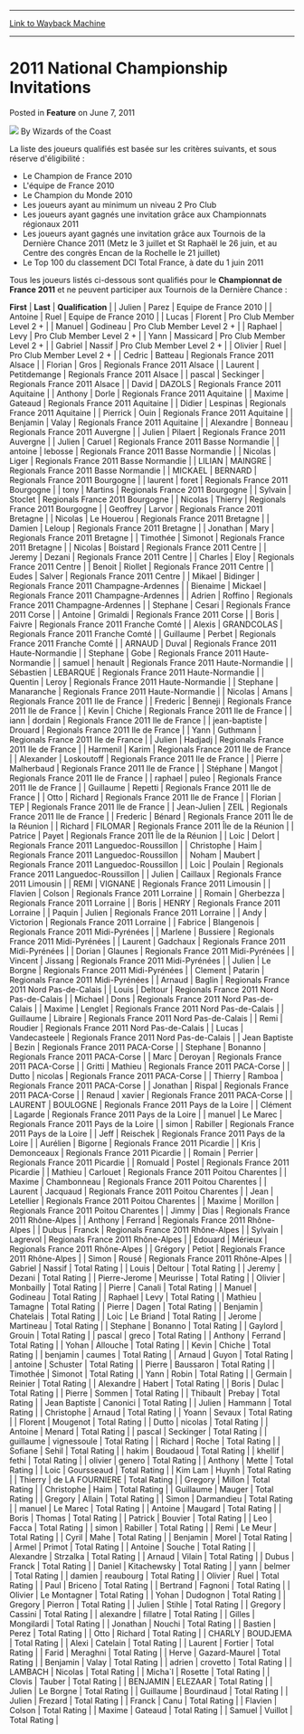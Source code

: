 
---
[Link to Wayback Machine](https://web.archive.org/web/20220119151603/https://magic.wizards.com/en/articles/archive/feature/2011-national-championship-invitations-2011-06-07)

[_metadata_:author]:- "Wizards of the Coast"
[_metadata_:description]:- "La liste des joueurs qualifiés est basée sur les critères suivants, et sous réserve d'éligibilité : Le Champion de France 2010 L'équipe de France 2010 Le Champion du Monde 2010 Les joueurs ayant au minimum un niveau 2 Pro Club Les joueurs ayant gagnés une invitation grâce aux Championnats régionaux 2011 Les joueurs ayant gagnés une invitation grâce aux Tournois de la Dernière"
[_metadata_:generator]:- "Drupal 7 (http://drupal.org)"
[_metadata_:publish_date]:- "2011-06-07"
[_metadata_:title]:- "2011 National Championship Invitations"
[_metadata_:wayback_capture_timestamp]:- "2022-01-19 15:16:03+00:00"
[_metadata_:wayback_raw_url]:- "https://web.archive.org/web/20220119151603id_/https://magic.wizards.com/en/articles/archive/feature/2011-national-championship-invitations-2011-06-07"
[_metadata_:wayback_url]:- "https://magic.wizards.com/en/articles/archive/feature/2011-national-championship-invitations-2011-06-07"
---


2011 National Championship Invitations
======================================



 Posted in **Feature**
 on June 7, 2011 






![](https://media.magic.wizards.com/styles/auth_small/public/images/person/wizards_author.jpg)
By Wizards of the Coast











La liste des joueurs qualifiés est basée sur les critères suivants, et sous réserve d'éligibilité : 


* Le Champion de France 2010
* L'équipe de France 2010
* Le Champion du Monde 2010
* Les joueurs ayant au minimum un niveau 2 Pro Club
* Les joueurs ayant gagnés une invitation grâce aux Championnats régionaux 2011
* Les joueurs ayant gagnés une invitation grâce aux Tournois de la Dernière Chance 2011 (Metz le 3 juillet et St Raphaël le 26 juin, et au Centre des congrès Encan de la Rochelle le 21 juillet)
* Le Top 100 du classement DCI Total France, à date du 1 juin 2011

Tous les joueurs listés ci-dessous sont qualifiés pour le **Championnat de France 2011** et ne peuvent participer aux Tournois de la Dernière Chance :




 **First** | **Last** | **Qualification** |
| Julien | Parez | Equipe de France 2010 |
| Antoine | Ruel | Equipe de France 2010 |
| Lucas | Florent | Pro Club Member Level 2 + |
| Manuel | Godineau | Pro Club Member Level 2 + |
| Raphael | Levy | Pro Club Member Level 2 + |
| Yann | Massicard | Pro Club Member Level 2 + |
| Gabriel | Nassif | Pro Club Member Level 2 + |
| Olivier | Ruel | Pro Club Member Level 2 + |
| Cedric | Batteau | Regionals France 2011 Alsace |
| Florian | Gros | Regionals France 2011 Alsace |
| Laurent | Petitdemange | Regionals France 2011 Alsace |
| pascal | Seckinger | Regionals France 2011 Alsace |
| David | DAZOLS | Regionals France 2011 Aquitaine |
| Anthony | Dorle | Regionals France 2011 Aquitaine |
| Maxime | Gateaud | Regionals France 2011 Aquitaine |
| Didier | Lespinas | Regionals France 2011 Aquitaine |
| Pierrick | Ouin | Regionals France 2011 Aquitaine |
| Benjamin | Valay | Regionals France 2011 Aquitaine |
| Alexandre | Bonneau | Regionals France 2011 Auvergne |
| Julien | Pilaert | Regionals France 2011 Auvergne |
| Julien | Caruel | Regionals France 2011 Basse Normandie |
| antoine | lebosse | Regionals France 2011 Basse Normandie |
| Nicolas | Liger | Regionals France 2011 Basse Normandie |
| LILIAN | MAINGRE | Regionals France 2011 Basse Normandie |
| MICKAEL | BERNARD | Regionals France 2011 Bourgogne |
| laurent | foret | Regionals France 2011 Bourgogne |
| tony | Martins | Regionals France 2011 Bourgogne |
| Sylvain | Stoclet | Regionals France 2011 Bourgogne |
| Nicolas | Thierry | Regionals France 2011 Bourgogne |
| Geoffrey | Larvor | Regionals France 2011 Bretagne |
| Nicolas | Le Houerou | Regionals France 2011 Bretagne |
| Damien | Leloup | Regionals France 2011 Bretagne |
| Jonathan | Mary | Regionals France 2011 Bretagne |
| Timothée | Simonot | Regionals France 2011 Bretagne |
| Nicolas | Boistard | Regionals France 2011 Centre |
| Jeremy | Dezani | Regionals France 2011 Centre |
| Charles | Eloy | Regionals France 2011 Centre |
| Benoit | Riollet | Regionals France 2011 Centre |
| Eudes | Salver | Regionals France 2011 Centre |
| Mikael | Bidinger | Regionals France 2011 Champagne-Ardennes |
| Bienaime | Mickael | Regionals France 2011 Champagne-Ardennes |
| Adrien | Roffino | Regionals France 2011 Champagne-Ardennes |
| Stephane | Cesari | Regionals France 2011 Corse |
| Antoine | Grimaldi | Regionals France 2011 Corse |
| Boris | Faivre | Regionals France 2011 Franche Comté |
| Alexis | GRANDCOLAS | Regionals France 2011 Franche Comté |
| Guillaume | Perbet | Regionals France 2011 Franche Comté |
| ARNAUD | Duval | Regionals France 2011 Haute-Normandie |
| Stephane | Gobe | Regionals France 2011 Haute-Normandie |
| samuel | henault | Regionals France 2011 Haute-Normandie |
| Sébastien | LEBARQUE | Regionals France 2011 Haute-Normandie |
| Quentin | Leroy | Regionals France 2011 Haute-Normandie |
| Stephane | Manaranche | Regionals France 2011 Haute-Normandie |
| Nicolas | Amans | Regionals France 2011 Ile de France |
| Frederic | Benneji | Regionals France 2011 Ile de France |
| Kevin | Chiche | Regionals France 2011 Ile de France |
| iann | dordain | Regionals France 2011 Ile de France |
| jean-baptiste | Drouard | Regionals France 2011 Ile de France |
| Yann | Guthmann | Regionals France 2011 Ile de France |
| Julien | Hadjadj | Regionals France 2011 Ile de France |
| Harmenil | Karim | Regionals France 2011 Ile de France |
| Alexander | Loskoutoff | Regionals France 2011 Ile de France |
| Pierre | Malherbaud | Regionals France 2011 Ile de France |
| Stéphane | Mangot | Regionals France 2011 Ile de France |
| raphael | puleo | Regionals France 2011 Ile de France |
| Guillaume | Repetti | Regionals France 2011 Ile de France |
| Otto | Richard | Regionals France 2011 Ile de France |
| Florian | TEP | Regionals France 2011 Ile de France |
| Jean-Julien | ZEIL | Regionals France 2011 Ile de France |
| Frederic | Bénard | Regionals France 2011 Île de la Réunion |
| Richard | FILOMAR | Regionals France 2011 Île de la Réunion |
| Patrice | Payet | Regionals France 2011 Île de la Réunion |
| Loic | Delort | Regionals France 2011 Languedoc-Roussillon |
| Christophe | Haim | Regionals France 2011 Languedoc-Roussillon |
| Noham | Maubert | Regionals France 2011 Languedoc-Roussillon |
| Loic | Poulain | Regionals France 2011 Languedoc-Roussillon |
| Julien | Caillaux | Regionals France 2011 Limousin |
| REMI | VIGNANE | Regionals France 2011 Limousin |
| Flavien | Colson | Regionals France 2011 Lorraine |
| Romain | Gherbezza | Regionals France 2011 Lorraine |
| Boris | HENRY | Regionals France 2011 Lorraine |
| Paquin | Julien | Regionals France 2011 Lorraine |
| Andy | Victorion | Regionals France 2011 Lorraine |
| Fabrice | Blangenois | Regionals France 2011 Midi-Pyrénées |
| Marlene | Bussiere | Regionals France 2011 Midi-Pyrénées |
| Laurent | Gadchaux | Regionals France 2011 Midi-Pyrénées |
| Dorian | Glaunes | Regionals France 2011 Midi-Pyrénées |
| Vincent | Jissang | Regionals France 2011 Midi-Pyrénées |
| Julien | Le Borgne | Regionals France 2011 Midi-Pyrénées |
| Clement | Patarin | Regionals France 2011 Midi-Pyrénées |
| Arnaud | Baglin | Regionals France 2011 Nord Pas-de-Calais |
| Louis | Deltour | Regionals France 2011 Nord Pas-de-Calais |
| Michael | Dons | Regionals France 2011 Nord Pas-de-Calais |
| Maxime | Lenglet | Regionals France 2011 Nord Pas-de-Calais |
| Guillaume | Libraire | Regionals France 2011 Nord Pas-de-Calais |
| Remi | Roudier | Regionals France 2011 Nord Pas-de-Calais |
| Lucas | Vandecasteele | Regionals France 2011 Nord Pas-de-Calais |
| Jean Baptiste | Bezin | Regionals France 2011 PACA-Corse |
| Stephane | Bonanno | Regionals France 2011 PACA-Corse |
| Marc | Deroyan | Regionals France 2011 PACA-Corse |
| Gritti | Mathieu | Regionals France 2011 PACA-Corse |
| Dutto | nicolas | Regionals France 2011 PACA-Corse |
| Thierry | Ramboa | Regionals France 2011 PACA-Corse |
| Jonathan | Rispal | Regionals France 2011 PACA-Corse |
| Renaud | xavier | Regionals France 2011 PACA-Corse |
| LAURENT | BOULOGNE | Regionals France 2011 Pays de la Loire |
| Clément | Lagarde | Regionals France 2011 Pays de la Loire |
| manuel | Le Marec | Regionals France 2011 Pays de la Loire |
| simon | Rabiller | Regionals France 2011 Pays de la Loire |
| Jeff | Reischek | Regionals France 2011 Pays de la Loire |
| Aurélien | Bigorne | Regionals France 2011 Picardie |
| Kris | Demonceaux | Regionals France 2011 Picardie |
| Romain | Perrier | Regionals France 2011 Picardie |
| Romuald | Postel | Regionals France 2011 Picardie |
| Mathieu | Carlouet | Regionals France 2011 Poitou Charentes |
| Maxime | Chambonneau | Regionals France 2011 Poitou Charentes |
| Laurent | Jacquaud | Regionals France 2011 Poitou Charentes |
| Jean | Letellier | Regionals France 2011 Poitou Charentes |
| Maxime | Morillon | Regionals France 2011 Poitou Charentes |
| Jimmy | Dias | Regionals France 2011 Rhône-Alpes |
| Anthony | Ferrand | Regionals France 2011 Rhône-Alpes |
| Dubus | Franck | Regionals France 2011 Rhône-Alpes |
| Sylvain | Lagrevol | Regionals France 2011 Rhône-Alpes |
| Edouard | Mérieux | Regionals France 2011 Rhône-Alpes |
| Grégory | Petiot | Regionals France 2011 Rhône-Alpes |
| Simon | Rousé | Regionals France 2011 Rhône-Alpes |
| Gabriel | Nassif | Total Rating |
| Louis | Deltour | Total Rating |
| Jeremy | Dezani | Total Rating |
| Pierre-Jerome | Meurisse | Total Rating |
| Olivier | Monbailly | Total Rating |
| Pierre | Canali | Total Rating |
| Manuel | Godineau | Total Rating |
| Raphael | Levy | Total Rating |
| Mathieu | Tamagne | Total Rating |
| Pierre | Dagen | Total Rating |
| Benjamin | Chatelais | Total Rating |
| Loic | Le Briand | Total Rating |
| Jerome | Martineau | Total Rating |
| Stephane | Bonanno | Total Rating |
| Gaylord | Grouin | Total Rating |
| pascal | greco | Total Rating |
| Anthony | Ferrand | Total Rating |
| Yohan | Allouche | Total Rating |
| Kevin | Chiche | Total Rating |
| benjamin | caumes | Total Rating |
| Arnaud | Guyon | Total Rating |
| antoine | Schuster | Total Rating |
| Pierre | Baussaron | Total Rating |
| Timothée | Simonot | Total Rating |
| Yann | Robin | Total Rating |
| Germain | Reinier | Total Rating |
| Alexandre | Habert | Total Rating |
| Boris | Dulac | Total Rating |
| Pierre | Sommen | Total Rating |
| Thibault | Prebay | Total Rating |
| Jean Baptiste | Canonici | Total Rating |
| Julien | Hammann | Total Rating |
| Christophe | Arnaud | Total Rating |
| Yoann | Sevaux | Total Rating |
| Florent | Mougenot | Total Rating |
| Dutto | nicolas | Total Rating |
| Antoine | Menard | Total Rating |
| pascal | Seckinger | Total Rating |
| guillaume | vignessoule | Total Rating |
| Richard | Roche | Total Rating |
| Sofiane | Sehil | Total Rating |
| hakim | Boudaoud | Total Rating |
| khellif | fethi | Total Rating |
| olivier | genero | Total Rating |
| Anthony | Mette | Total Rating |
| Loic | Goursseaud | Total Rating |
| Kim Lam | Huynh | Total Rating |
| Thierry | de LA FOURNIERE | Total Rating |
| Gregory | Millon | Total Rating |
| Christophe | Haim | Total Rating |
| Guillaume | Mauger | Total Rating |
| Gregory | Allain | Total Rating |
| Simon | Darmandieu | Total Rating |
| manuel | Le Marec | Total Rating |
| Antoine | Maugard | Total Rating |
| Boris | Thomas | Total Rating |
| Patrick | Bouvier | Total Rating |
| Leo | Facca | Total Rating |
| simon | Rabiller | Total Rating |
| Remi | Le Meur | Total Rating |
| Cyril | Mahe | Total Rating |
| Benjamin | Morel | Total Rating |
| Armel | Primot | Total Rating |
| Antoine | Souche | Total Rating |
| Alexandre | Strzalka | Total Rating |
| Arnaud | Vilain | Total Rating |
| Dubus | Franck | Total Rating |
| Daniel | Kitachewsky | Total Rating |
| yann | belmer | Total Rating |
| damien | reaubourg | Total Rating |
| Olivier | Ruel | Total Rating |
| Paul | Briceno | Total Rating |
| Bertrand | Fagnoni | Total Rating |
| Olivier | Le Montagner | Total Rating |
| Yohan | Dudognon | Total Rating |
| Gregory | Pierron | Total Rating |
| Julien | Stihle | Total Rating |
| Gregory | Cassini | Total Rating |
| alexandre | fillatre | Total Rating |
| Gilles | Mongilardi | Total Rating |
| Jonathan | Nouchi | Total Rating |
| Bastien | Perez | Total Rating |
| Otto | Richard | Total Rating |
| CHARLY | BOUDJEMA | Total Rating |
| Alexi | Catelain | Total Rating |
| Laurent | Fortier | Total Rating |
| Farid | Meraghni | Total Rating |
| Herve | Gazard-Maurel | Total Rating |
| Benjamin | Valay | Total Rating |
| adrien | crovetto | Total Rating |
| LAMBACH | Nicolas | Total Rating |
| Micha`l | Rosette | Total Rating |
| Clovis | Tauber | Total Rating |
| BENJAMIN | ELEZAAR | Total Rating |
| Julien | Le Borgne | Total Rating |
| Guillaume | Bourdinaud | Total Rating |
| Julien | Frezard | Total Rating |
| Franck | Canu | Total Rating |
| Flavien | Colson | Total Rating |
| Maxime | Gateaud | Total Rating |
| Samuel | Vuillot | Total Rating |







